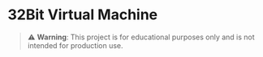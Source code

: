 # 32Bit Virtual Machine

> :warning: **Warning**: This project is for educational purposes only and is not intended for production use.

